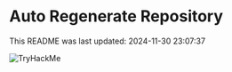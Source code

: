# Auto Regenerate Repository

This README was last updated: 2024-11-30 23:07:37

 ![TryHackMe](https://tryhackme.com/badge/533634)